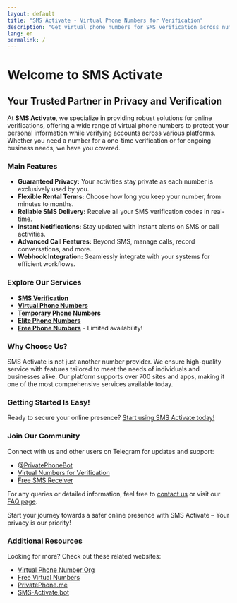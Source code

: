 ```yaml
---
layout: default
title: "SMS Activate - Virtual Phone Numbers for Verification"
description: "Get virtual phone numbers for SMS verification across numerous platforms without compromising your privacy. Start with SMS Activate today!"
lang: en
permalink: /
---
```


# Welcome to SMS Activate

## Your Trusted Partner in Privacy and Verification

At **SMS Activate**, we specialize in providing robust solutions for online verifications, offering a wide range of virtual phone numbers to protect your personal information while verifying accounts across various platforms. Whether you need a number for a one-time verification or for ongoing business needs, we have you covered.

### Main Features

- **Guaranteed Privacy:** Your activities stay private as each number is exclusively used by you.
- **Flexible Rental Terms:** Choose how long you keep your number, from minutes to months.
- **Reliable SMS Delivery:** Receive all your SMS verification codes in real-time.
- **Instant Notifications:** Stay updated with instant alerts on SMS or call activities.
- **Advanced Call Features:** Beyond SMS, manage calls, record conversations, and more.
- **Webhook Integration:** Seamlessly integrate with your systems for efficient workflows.

### Explore Our Services

- [**SMS Verification**](/sms-verification)
- [**Virtual Phone Numbers**](/virtual-phone-numbers)
- [**Temporary Phone Numbers**](/temporary-phone-numbers)
- [**Elite Phone Numbers**](/elite-phone-numbers)
- [**Free Phone Numbers**](/free-phone-numbers) - Limited availability!

### Why Choose Us?

SMS Activate is not just another number provider. We ensure high-quality service with features tailored to meet the needs of individuals and businesses alike. Our platform supports over 700 sites and apps, making it one of the most comprehensive services available today.

### Getting Started Is Easy!

Ready to secure your online presence? [Start using SMS Activate today!](/get-started)

### Join Our Community

Connect with us and other users on Telegram for updates and support:
- [@PrivatePhoneBot](https://t.me/PrivatePhoneBot)
- [Virtual Numbers for Verification](https://t.me/VirtualNumbersForVerification)
- [Free SMS Receiver](https://t.me/FreeSmsReceiver)

For any queries or detailed information, feel free to [contact us](/contact) or visit our [FAQ page](/faq).

Start your journey towards a safer online presence with SMS Activate – Your privacy is our priority!

### Additional Resources
Looking for more? Check out these related websites:
  - [Virtual Phone Number Org](https://virtualphonenumber.org)
  - [Free Virtual Numbers](http://freevirtualnumbers.com)
  - [PrivatePhone.me](https://privatephone.me)
  - [SMS-Activate.bot](https://sms-activate.bot)